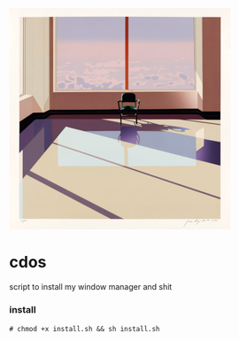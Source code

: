 ![icon](./icon.png "icon")
# cdos 
script to install my window manager and shit

### install
```
# chmod +x install.sh && sh install.sh
```
